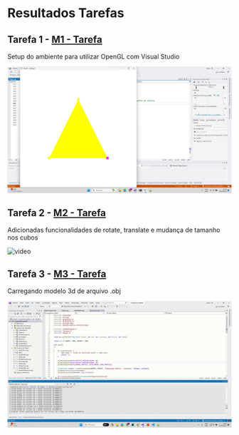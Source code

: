 # Resultados Tarefas
## Tarefa 1 - [M1 - Tarefa](M1_-_Tarefa)
Setup do ambiente para utilizar OpenGL com Visual Studio

![screenshot](img/tarefa1-screenshot.png)


## Tarefa 2 - [M2 - Tarefa](M2_-_Tarefa)
Adicionadas funcionalidades de rotate, translate e mudança de tamanho nos cubos

![video](img/tarefa2-video.gif)

## Tarefa 3 - [M3 - Tarefa](M3_-_Tarefa)
Carregando modelo 3d de arquivo .obj

![video](img/tarefa3-video.gif)